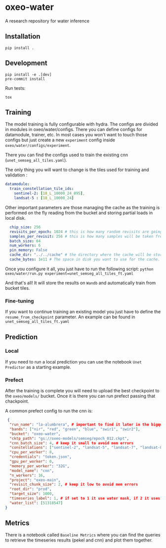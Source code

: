 # oxeo-water
A research repository for water inference

## Installation
```
pip install .
```

## Development
```
pip install -e .[dev]
pre-commit install
```

Run tests:
```
tox
```

## Training

The model training is fully configurable with hydra. The configs are divided in modules in oxeo/water/configs.
There you can define configs for datamodule, trainer, etc.
In most cases you won't want to touch those configs but just create a new `experiment` config inside `oxeo/water/configs/experiment`.

There you can find the configs used to train the existing cnn (`unet_semseg_all_tiles.yaml`).

The only thing you will want to change is the tiles used for training and validation :
```yaml
datamodule:
  train_constellation_tile_ids:
    sentinel-2: [18_L_10000_24_895],
    landsat-5 : [18_L_10000_24]
```

Other important parameters are those managing the cache as the training is performed on the fly reading from the bucket and storing partial loads in local disk.

```yaml
  chip_size: 256
  revisits_per_epoch: 1024 # this is how many random revisits are going to be cached per epoch
  samples_per_revisit: 256 # this is how many samples will be taken from each cached revisit
  batch_size: 64
  num_workers: 6
  pin_memory: False
  cache_dir: "../../cache" # the directory where the cache will be stored. The default is logs/experiment/runs/cache
  cache_bytes: 1e11 # The space in disk you want to use for the cache. A bit less than a 1TB
```

Once you configure it all, you just have to run the following script:
`python oxeo/water/run.py experiment=unet_semseg_all_tiles_ft.yaml`

And that's all! It will store the results on `Wandb` and automatically train from bucket tiles.

### Fine-tuning
If you want to continue training an existing model you just have to define the `resume_from_checkpoint` parameter.
An example can be found in `unet_semseg_all_tiles_ft.yaml`

## Prediction
### Local
If you need to run a local prediction you can use the notebook `Unet Predictor` as a starting example.
### Prefect
After the training is complete you will need to upload the best checkpoint to the `oxeo/models/` bucket.
Once it is there you can run prefect passing that chackpoint.

A common prefect config to run the cnn is:
```json
 {
  "run_name": "la-alumbrera", # important to find it later in the bigquery table
  "bands": ["nir", "red", "green", "blue", "swir1", "swir2"],
  "bucket": "oxeo-water",
  "cktp_path": "gs://oxeo-models/semseg/epoch_012.ckpt",
  "cnn_batch_size": 4, # keep it small to avoid mem errors
  "constellations": ["sentinel-2", "landsat-5", "landsat-7", "landsat-8"],
  "cpu_per_worker": 8,
  "credentials": "token.json",
  "gpu_per_worker": 0,
  "memory_per_worker": "32G",
  "model_name": "cnn",
  "n_workers": 16,
  "project": "oxeo-main",
  "revisit_chunk_size": 2, # keep it low to avoid mem errors
  "root_dir": "prod",
  "target_size": 1000,
  "timeseries_label": 1, # if set to 1 it use water mask, if 2 it uses cloud mask
  "water_list": [51318547]
}
```

## Metrics
There is a notebook called `Baseline Metrics` where you can find the queries to retrieve the timeseries results (pekel and cnn) and plot them together.

